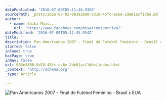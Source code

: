 ```yaml
---
datePublished: '2016-07-09T05:11:46.935Z'
sourcePath: _posts/2016-07-02-003e3880-5d10-45fc-ac6e-2de01acf1dbe.md
author:
  - name: Saiba Mais...
    url: 'https://www.facebook.com/mosaicoesportivo/'
dateModified: '2016-07-09T05:11:45.954Z'
title: ''
description: Pan Americanos 2007 - Final de Futebol Feminino - Brasil x EUA
starred: false
inFeed: true
hasPage: true
inNav: false
url: 003e3880-5d10-45fc-ac6e-2de01acf1dbe/index.html
_context: 'http://schema.org'
_type: Article

---
```

![Pan Americanos 2007 - Final de Futebol Feminino - Brasil x EUA](https://the-grid-user-content.s3-us-west-2.amazonaws.com/312343f9-11e3-496c-90c8-51da47656a22.jpg)